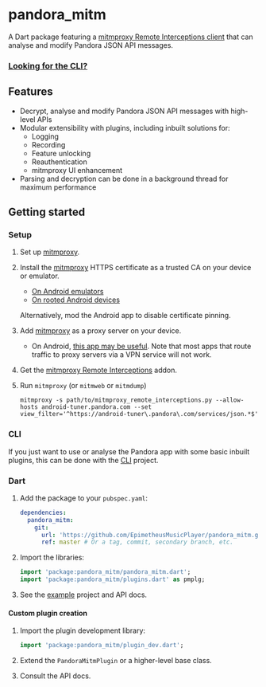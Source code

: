 # pandora_mitm

A Dart package featuring a [mitmproxy Remote Interceptions client][ri] that can analyse and modify Pandora JSON API messages.

### [Looking for the CLI?][cli]

## Features

- Decrypt, analyse and modify Pandora JSON API messages with high-level APIs
- Modular extensibility with plugins, including inbuilt solutions for:
  - Logging
  - Recording
  - Feature unlocking
  - Reauthentication
  - mitmproxy UI enhancement
- Parsing and decryption can be done in a background thread for maximum performance

## Getting started

### Setup

1. Set up [mitmproxy].
2. Install the [mitmproxy] HTTPS certificate as a trusted CA on your device or emulator.
   - [On Android emulators](https://docs.mitmproxy.org/stable/howto-install-system-trusted-ca-android)
   - [On rooted Android devices](https://github.com/NVISOsecurity/MagiskTrustUserCerts)

   Alternatively, mod the Android app to disable certificate pinning.
3. Add [mitmproxy] as a proxy server on your device.
   - On Android, [this app may be useful](https://github.com/theappbusiness/android-proxy-toggle).
     Note that most apps that route traffic to proxy servers via a VPN service will not work.
4. Get the [mitmproxy Remote Interceptions][ri] addon.
5. Run `mitmproxy` (or `mitmweb` or `mitmdump`)
   ```shell
   mitmproxy -s path/to/mitmproxy_remote_interceptions.py --allow-hosts android-tuner.pandora.com --set view_filter='^https://android-tuner\.pandora\.com/services/json.*$'
   ```

### CLI

If you just want to use or analyse the Pandora app with some basic inbuilt plugins, this can be done with the [CLI][cli]
project.

### Dart

1. Add the package to your `pubspec.yaml`:
   ```yaml
   dependencies:
     pandora_mitm:
       git:
         url: 'https://github.com/EpimetheusMusicPlayer/pandora_mitm.git'
         ref: master # Or a tag, commit, secondary branch, etc.
   ```
2. Import the libraries:
   ```dart
   import 'package:pandora_mitm/pandora_mitm.dart';
   import 'package:pandora_mitm/plugins.dart' as pmplg;
   ```
4. See the [example](example/pandora_mitm_example.dart) project and API docs.

#### Custom plugin creation

1. Import the plugin development library:
   ```dart
   import 'package:pandora_mitm/plugin_dev.dart';
   ```

2. Extend the `PandoraMitmPlugin` or a higher-level base class.
3. Consult the API docs.

[cli]: https://github.com/EpimetheusMusicPlayer/pandora_mitm_cli
[mitmproxy]: https://mitmproxy.org
[ri]: https://github.com/hacker1024/mitmproxy_remote_interceptions
